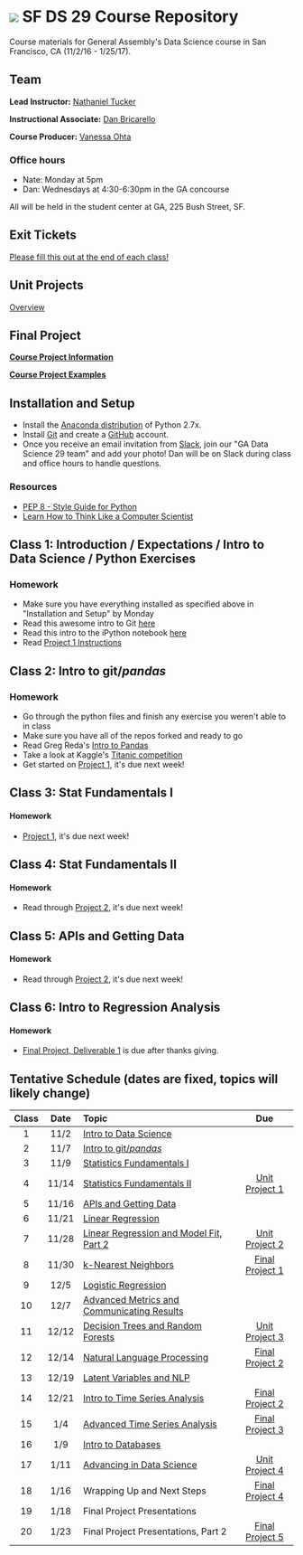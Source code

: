 # ![](https://ga-dash.s3.amazonaws.com/production/assets/logo-9f88ae6c9c3871690e33280fcf557f33.png)  SF DS 29 Course Repository

Course materials for General Assembly's Data Science course in San Francisco, CA (11/2/16 - 1/25/17).

## Team

**Lead Instructor:** [Nathaniel Tucker](http://www.knathanieltucker.com/)

**Instructional Associate:** [Dan Bricarello](http://bricdata.science)

**Course Producer:** [Vanessa Ohta](mailto:vanessa@generalassemb.ly)

### Office hours

* Nate: Monday at 5pm
* Dan: Wednesdays at 4:30-6:30pm in the GA concourse

All will be held in the student center at GA, 225 Bush Street, SF.

## Exit Tickets

[Please fill this out at the end of each class!](http://bit.ly/dat29exitticket)

## Unit Projects

[Overview](projects/unit-projects)

## Final Project

**[Course Project Information](project.md)**

**[Course Project Examples](project-examples.md)**

## Installation and Setup

* Install the [Anaconda distribution](http://continuum.io/downloads) of Python 2.7x.
* Install [Git](http://git-scm.com/book/en/v2/Getting-Started-Installing-Git) and create a [GitHub](https://github.com/) account.
* Once you receive an email invitation from [Slack](https://gadatascience29.slack.com), join our "GA Data Science 29 team" and add your photo! Dan will be on Slack during class and office hours to handle questions.

### Resources
* [PEP 8 - Style Guide for Python](http://www.python.org/dev/peps/pep-0008)
* [Learn How to Think Like a Computer Scientist](http://interactivepython.org/runestone/static/thinkcspy/toc.html#t-o-c)

## Class 1: Introduction / Expectations / Intro to Data Science / Python Exercises

### Homework
* Make sure you have everything installed as specified above in "Installation and Setup" by Monday
* Read this awesome intro to Git [here](http://www.dataschool.io/tag/git/)
* Read this intro to the iPython notebook [here](http://www.randalolson.com/2012/05/12/a-short-demo-on-how-to-use-ipython-notebook-as-a-research-notebook/)
* Read [Project 1 Instructions](./projects/unit-projects/project-1/)

## Class 2: Intro to git/_pandas_

### Homework
* Go through the python files and finish any exercise you weren't able to in class
* Make sure you have all of the repos forked and ready to go
* Read Greg Reda's [Intro to Pandas](http://www.gregreda.com/2013/10/26/intro-to-pandas-data-structures/)
* Take a look at Kaggle's [Titanic competition](https://www.kaggle.com/c/titanic)
* Get started on [Project 1](./projects/unit-projects/project-1/), it's due next week!

## Class 3: Stat Fundamentals I

#### Homework

* [Project 1](./projects/unit-projects/project-1/), it's due next week!

## Class 4: Stat Fundamentals II

#### Homework

* Read through [Project 2](projects/unit-projects/project-1/), it's due next week!

## Class 5: APIs and Getting Data

#### Homework

* Read through [Project 2](projects/unit-projects/project-1/), it's due next week!

## Class 6: Intro to Regression Analysis

#### Homework

* [Final Project, Deliverable 1](/projects/final-projects/01-lightning-talk/readme.md) is due after thanks giving.


## Tentative Schedule (dates are fixed, topics will likely change)

| Class | Date | Topic | Due |
|:---:|:---:|:---|:---:|
| 1 | 11/2 | [Intro to Data Science](lessons/lesson-01) | |
| 2 | 11/7 | [Intro to git/_pandas_](lessons/lesson-02) | |
| 3 | 11/9 | [Statistics Fundamentals I](lessons/lesson-03) | |
| 4 | 11/14 | [Statistics Fundamentals II](lessons/lesson-04) |[Unit Project 1](projects/unit-projects/project-1)|
| 5 | 11/16 | [APIs and Getting Data](lessons/lesson-05) | |
| 6 | 11/21 | [Linear Regression](lessons/lesson-06) | |
| 7 | 11/28 | [Linear Regression and Model Fit, Part 2](lessons/lesson-07) |[Unit Project 2](projects/unit-projects/project-2)||
| 8 | 11/30 | [k-Nearest Neighbors](lessons/lesson-08) |[Final Project 1](projects/final-projects/01-lightning-talk)|
| 9 | 12/5 | [Logistic Regression](lessons/lesson-09) | |
| 10 | 12/7 | [Advanced Metrics and Communicating Results](lessons/lesson-10) ||
| 11 | 12/12 | [Decision Trees and Random Forests](lessons/lesson-11) |[Unit Project 3](projects/unit-projects/project-3)|
| 12 | 12/14 | [Natural Language Processing](lessons/lesson-12) |[Final Project 2](projects/final-projects/02-experiment-writeup)|
| 13 | 12/19 | [Latent Variables and NLP](lessons/lesson-13) | |
| 14 | 12/21 | [Intro to Time Series Analysis](lessons/lesson-14) |[Final Project 2](projects/final-projects/02-experiment-writeup)|
| 15 | 1/4 | [Advanced Time Series Analysis](lessons/lesson-15) |[Final Project 3](projects/final-projects/03-exploratory-analysis)|
| 16 | 1/9 | [Intro to Databases](lessons/lesson-16) | |
| 17 | 1/11 | [Advancing in Data Science](lessons/lesson-17) | [Unit Project 4](projects/unit-projects/project-4) |
| 18 | 1/16 | Wrapping Up and Next Steps | [Final Project 4](projects/final-projects/04-notebook-rough-draft)|
| 19 | 1/18 | Final Project Presentations | |
| 20 | 1/23 | Final Project Presentations, Part 2 |[Final Project 5](projects/final-projects/05-presentation)|
